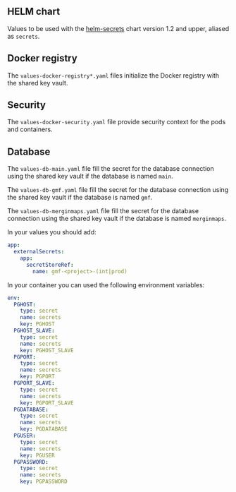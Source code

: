 ## HELM chart

Values to be used with the [helm-secrets](https://github.com/camptocamp/helm-secrets) chart version 1.2 and upper, aliased as `secrets`.

## Docker registry

The `values-docker-registry*.yaml` files initialize the Docker registry with the shared key vault.

## Security

The `values-docker-security.yaml` file provide security context for the pods and containers.

## Database

The `values-db-main.yaml` file fill the secret for the database connection using the shared key vault if the database is named `main`.

The `values-db-gmf.yaml` file fill the secret for the database connection using the shared key vault if the database is named `gmf`.

The `values-db-merginmaps.yaml` file fill the secret for the database connection using the shared key vault if the database is named `merginmaps`.

In your values you should add:

```yaml
app:
  externalSecrets:
    app:
      secretStoreRef:
        name: gmf-<project>-(int|prod)
```

In your container you can used the following environment variables:

```yaml
env:
  PGHOST:
    type: secret
    name: secrets
    key: PGHOST
  PGHOST_SLAVE:
    type: secret
    name: secrets
    key: PGHOST_SLAVE
  PGPORT:
    type: secret
    name: secrets
    key: PGPORT
  PGPORT_SLAVE:
    type: secret
    name: secrets
    key: PGPORT_SLAVE
  PGDATABASE:
    type: secret
    name: secrets
    key: PGDATABASE
  PGUSER:
    type: secret
    name: secrets
    key: PGUSER
  PGPASSWORD:
    type: secret
    name: secrets
    key: PGPASSWORD
```
